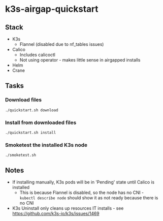 # k3s-airgap-quickstart

## Stack
- K3s
  - Flannel (disabled due to nf_tables issues)
- Calico
  - Includes calicoctl
  - Not using operator - makes little sense in airgapped installs
- Helm
- Crane


## Tasks
### Download files
```./quickstart.sh download```

### Install from downloaded files
```./quickstart.sh install```

### Smoketest the installed K3s node
```./smoketest.sh```



## Notes
- If installing manually, K3s pods will be in 'Pending' state until Calico is installed
  - This is because Flannel is disabled, so the node has no CNI - ```kubectl describe node``` should show it as not ready because there is no CNI
- K3s Uninstall only cleans up resources IT installs - see https://github.com/k3s-io/k3s/issues/1469
